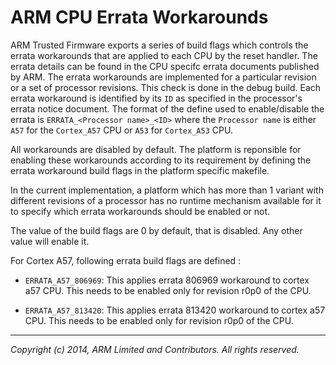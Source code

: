 ARM CPU Errata Workarounds
==========================

ARM Trusted Firmware exports a series of build flags which controls the
errata workarounds that are applied to each CPU by the reset handler. The
errata details can be found in the CPU specifc errata documents published
by ARM. The errata workarounds are implemented for a particular revision
or a set of processor revisions. This check is done in the debug build.
Each errata workaround is identified by its `ID` as specified in the processor's
errata notice document. The format of the define used to enable/disable the
errata is `ERRATA_<Processor name>_<ID>` where the `Processor name`
is either `A57` for the `Cortex_A57` CPU or `A53` for `Cortex_A53` CPU.

All workarounds are disabled by default. The platform is reponsible for
enabling these workarounds according to its requirement by defining the
errata workaround build flags in the platform specific makefile.

In the current implementation, a platform which has more than 1 variant
with different revisions of a processor has no runtime mechanism available
for it to specify which errata workarounds should be enabled or not.

The value of the build flags are 0 by default, that is disabled. Any other
value will enable it.

For Cortex A57, following errata build flags are defined :

*   `ERRATA_A57_806969`: This applies errata 806969 workaround to cortex a57
     CPU. This needs to be enabled only for revision r0p0 of the CPU.

*   `ERRATA_A57_813420`: This applies errata 813420 workaround to cortex a57
     CPU. This needs to be enabled only for revision r0p0 of the CPU.

- - - - - - - - - - - - - - - - - - - - - - - - - - - - - - - - - - - - - - -

_Copyright (c) 2014, ARM Limited and Contributors. All rights reserved._
